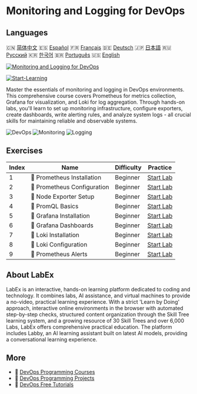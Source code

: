 # Monitoring and Logging for DevOps

## Languages

🇨🇳 [简体中文](README_zh.md) 🇪🇸 [Español](README_es.md) 🇫🇷 [Français](README_fr.md) 🇩🇪 [Deutsch](README_de.md) 🇯🇵 [日本語](README_ja.md) 🇷🇺 [Русский](README_ru.md) 🇰🇷 [한국어](README_ko.md) 🇧🇷 [Português](README_pt.md) 🇺🇸 [English](README.md) 

[![Monitoring and Logging for DevOps](https://cover-creator.labex.io/monitoring-and-logging-for-devops.png)](https://labex.io/courses/monitoring-and-logging-for-devops)

[![Start-Learning](https://img.shields.io/badge/Start-Learning-whitesmoke?style=for-the-badge)](https://labex.io/courses/monitoring-and-logging-for-devops)

Master the essentials of monitoring and logging in DevOps environments. This comprehensive course covers Prometheus for metrics collection, Grafana for visualization, and Loki for log aggregation. Through hands-on labs, you'll learn to set up monitoring infrastructure, configure exporters, create dashboards, write alerting rules, and analyze system logs - all crucial skills for maintaining reliable and observable systems.

![DevOps](https://img.shields.io/badge/DevOps-whitesmoke?style=for-the-badge&logo=devops)
![Monitoring](https://img.shields.io/badge/Monitoring-whitesmoke?style=for-the-badge&logo=monitoring)
![Logging](https://img.shields.io/badge/Logging-whitesmoke?style=for-the-badge&logo=logging)


## Exercises

|   Index | Name                         | Difficulty   | Practice                                                                                                  |
|---------|------------------------------|--------------|-----------------------------------------------------------------------------------------------------------|
|       1 | 📖  Prometheus Installation  | Beginner     | <a target='_blank' href='https://labex.io/tutorials/docker-prometheus-installation-601811'>Start Lab</a>  |
|       2 | 📖  Prometheus Configuration | Beginner     | <a target='_blank' href='https://labex.io/tutorials/docker-prometheus-configuration-601818'>Start Lab</a> |
|       3 | 📖  Node Exporter Setup      | Beginner     | <a target='_blank' href='https://labex.io/tutorials/docker-node-exporter-setup-601825'>Start Lab</a>      |
|       4 | 📖  PromQL Basics            | Beginner     | <a target='_blank' href='https://labex.io/tutorials/docker-promql-basics-601827'>Start Lab</a>            |
|       5 | 📖  Grafana Installation     | Beginner     | <a target='_blank' href='https://labex.io/tutorials/docker-grafana-installation-601822'>Start Lab</a>     |
|       6 | 📖  Grafana Dashboards       | Beginner     | <a target='_blank' href='https://labex.io/tutorials/docker-grafana-dashboards-601821'>Start Lab</a>       |
|       7 | 📖  Loki Installation        | Beginner     | <a target='_blank' href='https://labex.io/tutorials/docker-loki-installation-601824'>Start Lab</a>        |
|       8 | 📖  Loki Configuration       | Beginner     | <a target='_blank' href='https://labex.io/tutorials/docker-loki-configuration-601823'>Start Lab</a>       |
|       9 | 📖  Prometheus Alerts        | Beginner     | <a target='_blank' href='https://labex.io/tutorials/docker-prometheus-alerts-601826'>Start Lab</a>        |

## About LabEx

LabEx is an interactive, hands-on learning platform dedicated to coding and technology. It combines labs, AI assistance, and virtual machines to provide a no-video, practical learning experience. With a strict 'Learn by Doing' approach, interactive online environments in the browser with automated step-by-step checks, structured content organization through the Skill Tree learning system, and a growing resource of 30 Skill Trees and over 6,000 Labs, LabEx offers comprehensive practical education. The platform includes Labby, an AI learning assistant built on latest AI models, providing a conversational learning experience.

## More

- 🔗 [DevOps Programming Courses](https://github.com/labex-labs/awesome-programming-courses)
- 🔗 [DevOps Programming Projects](https://github.com/labex-labs/awesome-programming-projects)
- 🔗 [DevOps Free Tutorials](https://github.com/labex-labs/devops-free-tutorials)

